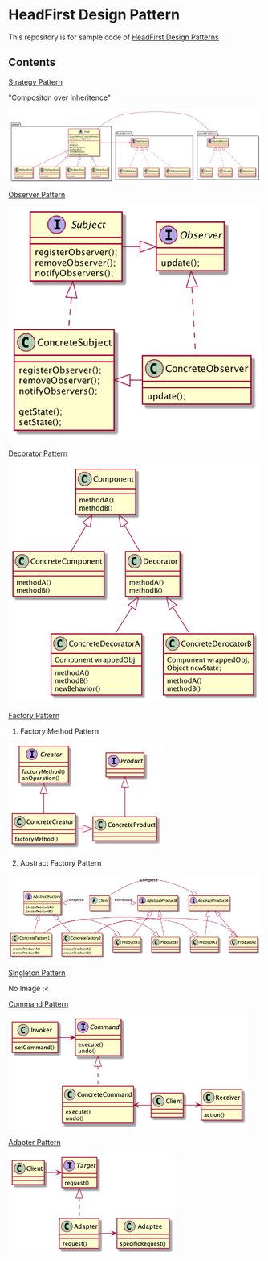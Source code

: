 # HeadFirst Design Pattern

This repository is for sample code of [HeadFirst Design Patterns](https://www.amazon.com/Head-First-Design-Patterns-Brain-Friendly/dp/0596007124)

## Contents

[Strategy Pattern](./strategy-pattern)

"Compositon over Inheritence"

![StrategyPattern](./strategy-pattern/uml/StrategyPattern.png)

[Observer Pattern](./observer-pattern)

![ObserverPattern](./observer-pattern/uml/ObserverPattern.png)

[Decorator Pattern](./decorator-pattern)

![DecoratorPattern](./decorator-pattern/uml/DecoratorPatterns.png)

[Factory Pattern](./factory-pattern)

1. Factory Method Pattern

![FactoryMethodPattern](./factory-pattern/uml/FactoryMethodPattern.png)

2. Abstract Factory Pattern

![AbstractFactoryPattern](./factory-pattern/uml/AbstractFactoryPattern.png)

[Singleton Pattern](./singleton-pattern)

No Image :<

[Command Pattern](./command-pattern)

![CommandPattern](./command-pattern/uml/CommandPattern.png)

[Adapter Pattern](./adapter-pattern)

![AdapterPattern](./adapter-pattern/uml/AdapterPattern.png)